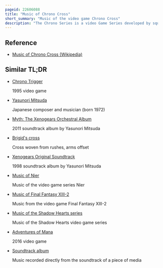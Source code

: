 ```yaml
---
pageid: 22606088
title: "Music of Chrono Cross"
short_summary: "Music of the video game Chrono Cross"
description: "The Chrono Series is a video Game Series developed by square Enix and published by. It began in 1995 with the Time travel role-playing Video Game Chrono Trigger, which spawned two Continuations, radical Dreamers and Chrono Cross. The Music of Chrono Cross was composed by Yasunori Mitsuda, the main Composer of Chrono Trigger and Radical Dreamers. Chrono Cross has sparked a Soundtrack Album, released in 1999 by Digicube and re-released in 2005 by Square Enix, and a greatest Hits Mini-Album, published in 2000 by Square along with the north american Release of the Game. Radical Dreamers, the Music of which heavily inspired the Soundtrack of Chrono Cross, has not sparked any Albums, though some Songs from its Soundtrack were reused in Chrono Cross. An Album of Arrangements of Chrono Cross Songs was first announced in 2005 by Mitsuda and later intended to be released to coincide with the tenth Anniversary of the Game in 2009 his Release Date was pushed back several Times since then. In 2015 Mitsuda released an Album of arranged Music by Chrono Trigger and Chrono Cross entitled to far away Times to commemorate Chrono Trigger's 20th Birthday."
---
```


## Reference

- [Music of Chrono Cross (Wikipedia)](https://en.wikipedia.org/?curid=22606088)

## Similar TL;DR

- [Chrono Trigger](/tldr/en/chrono-trigger)

  1995 video game

- [Yasunori Mitsuda](/tldr/en/yasunori-mitsuda)

  Japanese composer and musician (born 1972)

- [Myth: The Xenogears Orchestral Album](/tldr/en/myth-the-xenogears-orchestral-album)

  2011 soundtrack album by Yasunori Mitsuda

- [Brigid's cross](/tldr/en/brigids-cross)

  Cross woven from rushes, arms offset

- [Xenogears Original Soundtrack](/tldr/en/xenogears-original-soundtrack)

  1998 soundtrack album by Yasunori Mitsuda

- [Music of Nier](/tldr/en/music-of-nier)

  Music of the video game series Nier

- [Music of Final Fantasy XIII-2](/tldr/en/music-of-final-fantasy-xiii-2)

  Music from the video game Final Fantasy XIII-2

- [Music of the Shadow Hearts series](/tldr/en/music-of-the-shadow-hearts-series)

  Music of the Shadow Hearts video game series

- [Adventures of Mana](/tldr/en/adventures-of-mana)

  2016 video game

- [Soundtrack album](/tldr/en/soundtrack-album)

  Music recorded directly from the soundtrack of a piece of media
